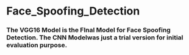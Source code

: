 # Face_Spoofing_Detection

### The VGG16 Model is the FInal Model for Face Spoofing Detection. The CNN Modelwas just a trial version for initial evaluation purpose.
